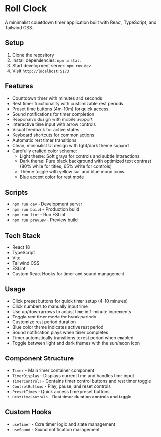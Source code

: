 # Roll Clock

A minimalist countdown timer application built with React, TypeScript, and Tailwind CSS.

## Setup

1. Clone the repository
2. Install dependencies: `npm install`
3. Start development server: `npm run dev`
4. Visit `http://localhost:5173`

## Features

- Countdown timer with minutes and seconds
- Rest timer functionality with customizable rest periods
- Preset time buttons (4m-10m) for quick access
- Sound notifications for timer completion
- Responsive design with mobile support
- Interactive time input with arrow controls
- Visual feedback for active states
- Keyboard shortcuts for common actions
- Automatic rest timer transitions
- Clean, minimalist UI design with light/dark theme support
- Carefully crafted color scheme:
  - Light theme: Soft grays for controls and subtle interactions
  - Dark theme: Pure black background with optimized text contrast (80% white for titles, 65% white for controls)
  - Theme toggle with yellow sun and blue moon icons
  - Blue accent color for rest mode

## Scripts

- `npm run dev` - Development server
- `npm run build` - Production build
- `npm run lint` - Run ESLint
- `npm run preview` - Preview build

## Tech Stack

- React 18
- TypeScript
- Vite
- Tailwind CSS
- ESLint
- Custom React Hooks for timer and sound management

## Usage

- Click preset buttons for quick timer setup (4-10 minutes)
- Click numbers to manually input time
- Use up/down arrows to adjust time in 1-minute increments
- Toggle rest timer mode for break periods
- Customize rest period duration
- Blue color theme indicates active rest period
- Sound notification plays when timer completes
- Timer automatically transitions to rest period when enabled
- Toggle between light and dark themes with the sun/moon icon

## Component Structure

- `Timer` - Main timer container component
- `TimerDisplay` - Displays current time and handles time input
- `TimerControls` - Contains timer control buttons and rest timer toggle
- `ControlButtons` - Play, pause, and reset controls
- `PresetTimes` - Quick access time preset buttons
- `RestTimeControls` - Rest timer duration controls and toggle

## Custom Hooks

- `useTimer` - Core timer logic and state management
- `useSound` - Sound notification management
